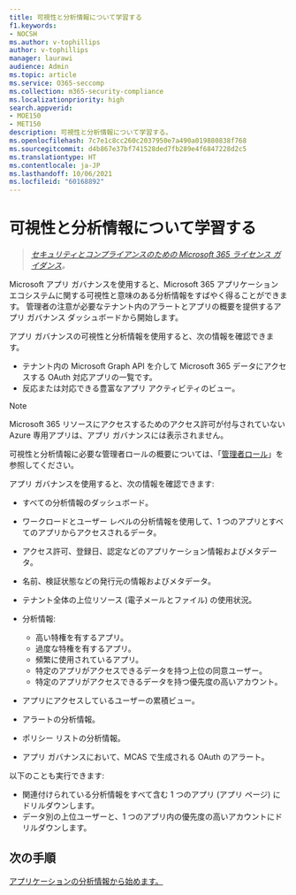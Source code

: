 ```yaml
---
title: 可視性と分析情報について学習する
f1.keywords:
- NOCSH
ms.author: v-tophillips
author: v-tophillips
manager: laurawi
audience: Admin
ms.topic: article
ms.service: O365-seccomp
ms.collection: m365-security-compliance
ms.localizationpriority: high
search.appverid:
- MOE150
- MET150
description: 可視性と分析情報について学習する。
ms.openlocfilehash: 7c7e1c8cc260c2037950e7a490a019880838f768
ms.sourcegitcommit: d4b867e37bf741528ded7fb289e4f6847228d2c5
ms.translationtype: HT
ms.contentlocale: ja-JP
ms.lasthandoff: 10/06/2021
ms.locfileid: "60168892"
---
```

# <a name="learn-about-visibility-and-insights"></a>可視性と分析情報について学習する

>*[セキュリティとコンプライアンスのための Microsoft 365 ライセンス ガイダンス](https://aka.ms/ComplianceSD)。*

Microsoft アプリ ガバナンスを使用すると、Microsoft 365 アプリケーション エコシステムに関する可視性と意味のある分析情報をすばやく得ることができます。 管理者の注意が必要なテナント内のアラートとアプリの概要を提供するアプリ ガバナンス ダッシュボードから開始します。

アプリ ガバナンスの可視性と分析情報を使用すると、次の情報を確認できます。

- テナント内の Microsoft Graph API を介して Microsoft 365 データにアクセスする OAuth 対応アプリの一覧です。
- 反応または対応できる豊富なアプリ アクティビティのビュー。

>[!Note]
>Microsoft 365 リソースにアクセスするためのアクセス許可が付与されていない Azure 専用アプリは、アプリ ガバナンスには表示されません。
>

可視性と分析情報に必要な管理者ロールの概要については、「[管理者ロール](app-governance-get-started.md#administrator-roles)」を参照してください。

アプリ ガバナンスを使用すると、次の情報を確認できます:

- すべての分析情報のダッシュボード。
- ワークロードとユーザー レベルの分析情報を使用して、1 つのアプリとすべてのアプリからアクセスされるデータ。
- アクセス許可、登録日、認定などのアプリケーション情報およびメタデータ。
- 名前、検証状態などの発行元の情報およびメタデータ。
- テナント全体の上位リソース (電子メールとファイル) の使用状況。
- 分析情報:

  - 高い特権を有するアプリ。
  - 過度な特権を有するアプリ。
  - 頻繁に使用されているアプリ。
  - 特定のアプリがアクセスできるデータを持つ上位の同意ユーザー。
  - 特定のアプリがアクセスできるデータを持つ優先度の高いアカウント。

- アプリにアクセスしているユーザーの累積ビュー。
- アラートの分析情報。
- ポリシー リストの分析情報。
<!--
- Policies created in MCAS in the app governance portal.
-->
- アプリ ガバナンスにおいて、MCAS で生成される OAuth のアラート。

以下のことも実行できます:

- 関連付けられている分析情報をすべて含む 1 つのアプリ (アプリ ページ) にドリルダウンします。
- データ別の上位ユーザーと、1 つのアプリ内の優先度の高いアカウントにドリルダウンします。

## <a name="next-step"></a>次の手順

[アプリケーションの分析情報から始めます。](app-governance-visibility-insights-get-started.md)
